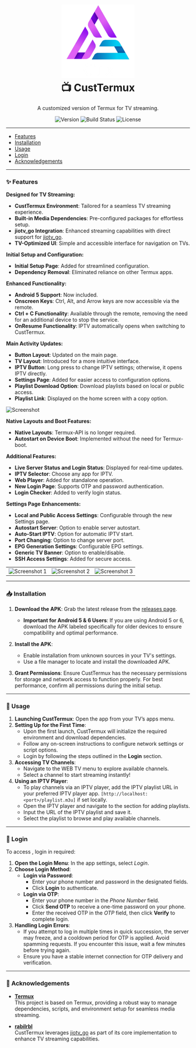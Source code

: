 <h1 align="center">
  <br>
  <a href="#">
    <img src="_assets/logos/CustTermux-icon.png" alt="CustTermux Icon" width="200">
  </a>
  <br>
  📺 CustTermux
  <br>
</h1>

<p align="center">A customized version of Termux for TV streaming.</p>

<p align="center">
  <img src="https://img.shields.io/badge/version-4.8.3-blue" alt="Version">
  <img src="https://img.shields.io/badge/build-stable-brightgreen" alt="Build Status">
  <img src="https://img.shields.io/badge/license-GPLv3-orange" alt="License">
</p>

---

- [Features](#-features)
- [Installation](#-installation)
- [Usage](#-usage)
- [Login](#-login)
- [Acknowledgements](#-acknowledgements)

---

### ✨ Features
**Designed for TV Streaming:**
- **CustTermux Environment**: Tailored for a seamless TV streaming experience.
- **Built-in Media Dependencies**: Pre-configured packages for effortless setup.
- **jiotv_go Integration**: Enhanced streaming capabilities with direct support for [jiotv_go](https://github.com/rabilrbl/jiotv_go).
- **TV-Optimized UI**: Simple and accessible interface for navigation on TVs.

**Initial Setup and Configuration:**
- **Initial Setup Page**: Added for streamlined configuration.
- **Dependency Removal**: Eliminated reliance on other Termux apps.

**Enhanced Functionality:**
- **Android 5 Support**: Now included.
- **Onscreen Keys**: Ctrl, Alt, and Arrow keys are now accessible via the remote.
- **Ctrl + C Functionality**: Available through the remote, removing the need for an additional device to stop the service.
- **OnResume Functionality**: IPTV automatically opens when switching to CustTermux.

**Main Activity Updates:**
- **Button Layout**: Updated on the main page.
- **TV Layout**: Introduced for a more intuitive interface.
- **IPTV Button**: Long press to change IPTV settings; otherwise, it opens IPTV directly.
- **Settings Page**: Added for easier access to configuration options.
- **Playlist Download Option**: Download playlists based on local or public access.
- **Playlist Link**: Displayed on the home screen with a copy option.

![Screenshot](https://i.imgur.com/yGZ6JBZl.png)

**Native Layouts and Boot Features:**
- **Native Layouts**: Termux-API is no longer required.
- **Autostart on Device Boot**: Implemented without the need for Termux-boot.

**Additional Features:**
- **Live Server Status and Login Status**: Displayed for real-time updates.
- **IPTV Selector**: Choose any app for IPTV.
- **Web Player**: Added for standalone operation.
- **New Login Page**: Supports OTP and password authentication.
- **Login Checker**: Added to verify login status.

**Settings Page Enhancements:**
- **Local and Public Access Settings**: Configurable through the new Settings page.
- **Autostart Server**: Option to enable server autostart.
- **Auto-Start IPTV**: Option for automatic IPTV start.
- **Port Changing**: Option to change server port.
- **EPG Generation Settings**: Configurable EPG settings.
- **Generic TV Banner**: Option to enable/disable.
- **SSH Access Settings**: Added for secure access.

<table>
  <tr>
    <td><img src="https://i.imgur.com/0BUJ4nY.png" alt="Screenshot 1" width="400"/></td>
    <td><img src="https://i.imgur.com/lGeQXz9.png" alt="Screenshot 2" width="400"/></td>
    <td><img src="https://i.imgur.com/VUEl2yw.png" alt="Screenshot 3" width="400"/></td>
  </tr>
</table>


---

### 📥 Installation

1. **Download the APK**: Grab the latest release from the [releases page](https://github.com/siddharthsky/CustTermux/releases).
   - **Important for Android 5 & 6 Users**: If you are using Android 5 or 6, download the APK labeled specifically for older devices to ensure compatibility and optimal performance.

2. **Install the APK**:
   - Enable installation from unknown sources in your TV's settings.
   - Use a file manager to locate and install the downloaded APK.

3. **Grant Permissions**: Ensure CustTermux has the necessary permissions for storage and network access to function properly. For best performance, confirm all permissions during the initial setup.


---

### 🚀 Usage

1. **Launching CustTermux**: Open the app from your TV’s apps menu.
2. **Setting Up for the First Time**:
   - Upon the first launch, CustTermux will initialize the required environment and download dependencies.
   - Follow any on-screen instructions to configure network settings or script options.
   - Login by following the steps outlined in the **Login** section.
3. **Accessing TV Channels**:
   - Navigate to the WEB TV menu to explore available channels.
   - Select a channel to start streaming instantly!
4. **Using an IPTV Player**:
   - To play channels via an IPTV player, add the IPTV playlist URL in your preferred IPTV player app. `[http://localhost:<port>/playlist.m3u]` if set locally.
   - Open the IPTV player and navigate to the section for adding playlists.
   - Input the URL of the IPTV playlist and save it.
   - Select the playlist to browse and play available channels.

---

### 🔐 Login

To access , login in required:

1. **Open the Login Menu**: In the app settings, select *Login*.
2. **Choose Login Method**:
   - **Login via Password**:
     - Enter your phone number and password in the designated fields.
     - Click **Login** to authenticate.
   - **Login via OTP**:
     - Enter your phone number in the *Phone Number* field.
     - Click **Send OTP** to receive a one-time password on your phone.
     - Enter the received OTP in the *OTP* field, then click **Verify** to complete login.
3. **Handling Login Errors**:
   - If you attempt to log in multiple times in quick succession, the server may freeze, and a cooldown period for OTP is applied. Avoid spamming requests. If you encounter this issue, wait a few minutes before trying again.
   - Ensure you have a stable internet connection for OTP delivery and verification.

---

### 🙌 Acknowledgements

- **[Termux](https://github.com/termux)**  
  This project is based on Termux, providing a robust way to manage dependencies, scripts, and environment setup for seamless media streaming.

- **[rabilrbl](https://github.com/rabilrbl)**  
  CustTermux leverages [jiotv_go](https://github.com/rabilrbl/jiotv_go) as part of its core implementation to enhance TV streaming capabilities.
